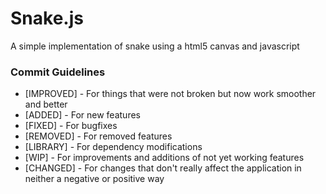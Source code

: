 # Snake.js

A simple implementation of snake using a html5 canvas and javascript

### Commit Guidelines ###
* [IMPROVED] - For things that were not broken but now work smoother and better
* [ADDED] - For new features
* [FIXED] - For bugfixes
* [REMOVED] - For removed features
* [LIBRARY] - For dependency modifications
* [WIP] - For improvements and additions of not yet working features
* [CHANGED] - For changes that don't really affect the application in neither a negative or positive way